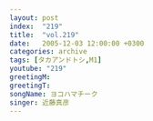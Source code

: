 ```yaml
---
layout: post
index:  "219"
title:  "vol.219"
date:   2005-12-03 12:00:00 +0300
categories: archive
tags: [タカアンドトシ,M1]
youtube: "219"
greetingM: 
greetingT: 
songName: ヨコハマチーク
singer: 近藤真彦
---
```

